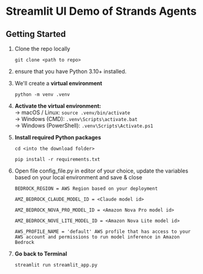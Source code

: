 # Streamlit UI Demo of Strands Agents

## Getting Started  


1. Clone the repo locally  

    `git clone <path to repo>`

2. ensure that you have Python 3.10+ installed.

3. We'll create a **virtual environment**  

    `python -m venv .venv`

4. **Activate the virtual environment:**   
    -> macOS / Linux: `source .venv/bin/activate`   
    -> Windows (CMD): `.venv\Scripts\activate.bat`     
    -> Windows (PowerShell): `.venv\Scripts\Activate.ps1`  

5. **Install required Python packages**  

    `cd <into the download folder>`  

    `pip install -r requirements.txt`  

6. Open file config_file.py in editor of your choice, update the variables based on your local environment and save & close 

    `BEDROCK_REGION = AWS Region based on your deployment`

    `AMZ_BEDROCK_CLAUDE_MODEL_ID = <Claude model id>`  

    `AMZ_BEDROCK_NOVA_PRO_MODEL_ID = <Amazon Nova Pro model id>`  

    `AMZ_BEDROCK_NOVE_LITE_MODEL_ID = <Amazon Nova Lite model id>`  

    `AWS_PROFILE_NAME = 'default' AWS profile that has access to your AWS account and permissions to run model inference in Amazon Bedrock` 


7. **Go back to Terminal**  

    `streamlit run streamlit_app.py`